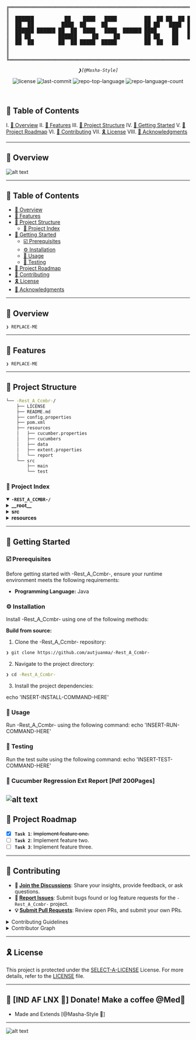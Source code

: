 <div align="center">
<pre>
╔═════════════════════════════════════════════════════════════════════════════════╗
║                                                                                 ║
║  ██████          ██    ████   ████         ██  ██ ██  ██ ██  ██ ██████ ██████   ║
║  ██  ██         ████  ██     ██            ██ ██   ████  ██  ██ ██   █   ██     ║
║  ██████ ██████ ██  ██  ████   ████  ██████ ████     ██   ██  ██ ██████   ██     ║
║  ██ ██         ██████     ██     ██        ██ ██    ██   ██  ██ ██   █   ██     ║
║  ██  ██        ██  ██ █████  █████         ██  ██   ██    ████  ██████ ██████   ║
║                                                                                 ║
║                                                                                 ║
╚═════════════════════════════════════════════════════════════════════════════════╝
</pre>
</div>
<p align="center">
	<em><code>❯[@Masha-Style]</code></em>
</p>
<p align="center">
	<img src="https://img.shields.io/github/license/autjuanma/R-Ass-Kyubi?style=default&logo=opensourceinitiative&logoColor=white&color=ff7d00" alt="license">
	<img src="https://img.shields.io/github/last-commit/autjuanma/R-Ass-Kyubi?style=default&logo=git&logoColor=white&color=ff7d00" alt="last-commit">
	<img src="https://img.shields.io/github/languages/top/autjuanma/R-Ass-Kyubi?style=default&color=ff7d00" alt="repo-top-language">
	<img src="https://img.shields.io/github/languages/count/autjuanma/R-Ass-Kyubi?style=default&color=ff7d00" alt="repo-language-count">
</p>
<p align="center"><!-- default option, no dependency badges. -->
</p>
<p align="center">
	<!-- default option, no dependency badges. -->
</p>
<br>

## 🔗 Table of Contents

I. [📍 Overview](#-overview)
II. [👾 Features](#-features)
III. [📁 Project Structure](#-project-structure)
IV. [🚀 Getting Started](#-getting-started)
V. [📌 Project Roadmap](#-project-roadmap)
VI. [🔰 Contributing](#-contributing)
VII. [🎗 License](#-license)
VIII. [🙌 Acknowledgments](#-acknowledgments)

---

## 📍 Overview

![alt text](https://github.com/autjuanma/-Rest_A_Ccmbr-/blob/master/.manual-report/.V01/.predator-kally.jpg)

---


## 🔗 Table of Contents

- [📍 Overview](#-overview)
- [👾 Features](#-features)
- [📁 Project Structure](#-project-structure)
  - [📂 Project Index](#-project-index)
- [🚀 Getting Started](#-getting-started)
  - [☑️ Prerequisites](#-prerequisites)
  - [⚙️ Installation](#-installation)
  - [🤖 Usage](#🤖-usage)
  - [🧪 Testing](#🧪-testing)
- [📌 Project Roadmap](#-project-roadmap)
- [🔰 Contributing](#-contributing)
- [🎗 License](#-license)
- [🙌 Acknowledgments](#-acknowledgments)

---

## 📍 Overview

<code>❯ REPLACE-ME</code>

---

## 👾 Features

<code>❯ REPLACE-ME</code>

---

## 📁 Project Structure

```sh
└── -Rest_A_Ccmbr-/
    ├── LICENSE
    ├── README.md
    ├── config.properties
    ├── pom.xml
    ├── resources
    │   ├── cucumber.properties
    │   ├── cucumbers
    │   ├── data
    │   ├── extent.properties
    │   └── report
    └── src
        ├── main
        └── test
```


### 📂 Project Index
<details open>
	<summary><b><code>-REST_A_CCMBR-/</code></b></summary>
	<details> <!-- __root__ Submodule -->
		<summary><b>__root__</b></summary>
		<blockquote>
			<table>
			</table>
		</blockquote>
	</details>
	<details> <!-- src Submodule -->
		<summary><b>src</b></summary>
		<blockquote>
			<details>
				<summary><b>main</b></summary>
				<blockquote>
					<details>
						<summary><b>java</b></summary>
						<blockquote>
							<details>
								<summary><b>com</b></summary>
								<blockquote>
									<details>
										<summary><b>devaura</b></summary>
										<blockquote>
											<details>
												<summary><b>qa</b></summary>
												<blockquote>
													<details>
														<summary><b>definitions</b></summary>
														<blockquote>
															<table>
															<tr>
																<td><b><a href='https://github.com/autjuanma/-Rest_A_Ccmbr-/blob/master/src/main/java/com/devaura/qa/definitions/CreateBkDefinition.java'>CreateBkDefinition.java</a></b></td>
																<td><code>❯ REPLACE-ME</code></td>
															</tr>
															</table>
														</blockquote>
													</details>
													<details>
														<summary><b>exceptions</b></summary>
														<blockquote>
															<table>
															<tr>
																<td><b><a href='https://github.com/autjuanma/-Rest_A_Ccmbr-/blob/master/src/main/java/com/devaura/qa/exceptions/JsonReaderException.java'>JsonReaderException.java</a></b></td>
																<td><code>❯ REPLACE-ME</code></td>
															</tr>
															</table>
														</blockquote>
													</details>
													<details>
														<summary><b>models</b></summary>
														<blockquote>
															<table>
															<tr>
																<td><b><a href='https://github.com/autjuanma/-Rest_A_Ccmbr-/blob/master/src/main/java/com/devaura/qa/models/BkDetailsDto.java'>BkDetailsDto.java</a></b></td>
																<td><code>❯ REPLACE-ME</code></td>
															</tr>
															<tr>
																<td><b><a href='https://github.com/autjuanma/-Rest_A_Ccmbr-/blob/master/src/main/java/com/devaura/qa/models/BkDTO.java'>BkDTO.java</a></b></td>
																<td><code>❯ REPLACE-ME</code></td>
															</tr>
															<tr>
																<td><b><a href='https://github.com/autjuanma/-Rest_A_Ccmbr-/blob/master/src/main/java/com/devaura/qa/models/BkData.java'>BkData.java</a></b></td>
																<td><code>❯ REPLACE-ME</code></td>
															</tr>
															</table>
														</blockquote>
													</details>
													<details>
														<summary><b>utils</b></summary>
														<blockquote>
															<table>
															<tr>
																<td><b><a href='https://github.com/autjuanma/-Rest_A_Ccmbr-/blob/master/src/main/java/com/devaura/qa/utils/DeserializedResponse.java'>DeserializedResponse.java</a></b></td>
																<td><code>❯ REPLACE-ME</code></td>
															</tr>
															<tr>
																<td><b><a href='https://github.com/autjuanma/-Rest_A_Ccmbr-/blob/master/src/main/java/com/devaura/qa/utils/TestContext.java'>TestContext.java</a></b></td>
																<td><code>❯ REPLACE-ME</code></td>
															</tr>
															<tr>
																<td><b><a href='https://github.com/autjuanma/-Rest_A_Ccmbr-/blob/master/src/main/java/com/devaura/qa/utils/TestListener.java'>TestListener.java</a></b></td>
																<td><code>❯ REPLACE-ME</code></td>
															</tr>
															<tr>
																<td><b><a href='https://github.com/autjuanma/-Rest_A_Ccmbr-/blob/master/src/main/java/com/devaura/qa/utils/RequestResponseInterceptor.java'>RequestResponseInterceptor.java</a></b></td>
																<td><code>❯ REPLACE-ME</code></td>
															</tr>
															<tr>
																<td><b><a href='https://github.com/autjuanma/-Rest_A_Ccmbr-/blob/master/src/main/java/com/devaura/qa/utils/PropertiesFileReader.java'>PropertiesFileReader.java</a></b></td>
																<td><code>❯ REPLACE-ME</code></td>
															</tr>
															<tr>
																<td><b><a href='https://github.com/autjuanma/-Rest_A_Ccmbr-/blob/master/src/main/java/com/devaura/qa/utils/JsonReader.java'>JsonReader.java</a></b></td>
																<td><code>❯ REPLACE-ME</code></td>
															</tr>
															</table>
														</blockquote>
													</details>
												</blockquote>
											</details>
										</blockquote>
									</details>
								</blockquote>
							</details>
						</blockquote>
					</details>
				</blockquote>
			</details>
			<details>
				<summary><b>test</b></summary>
				<blockquote>
					<details>
						<summary><b>java</b></summary>
						<blockquote>
							<details>
								<summary><b>com</b></summary>
								<blockquote>
									<details>
										<summary><b>devaura</b></summary>
										<blockquote>
											<details>
												<summary><b>qa</b></summary>
												<blockquote>
													<details>
														<summary><b>runners</b></summary>
														<blockquote>
															<table>
															<tr>
																<td><b><a href='https://github.com/autjuanma/-Rest_A_Ccmbr-/blob/master/src/test/java/com/devaura/qa/runners/TestRunner.java'>TestRunner.java</a></b></td>
																<td><code>❯ REPLACE-ME</code></td>
															</tr>
															</table>
														</blockquote>
													</details>
												</blockquote>
											</details>
										</blockquote>
									</details>
								</blockquote>
							</details>
						</blockquote>
					</details>
				</blockquote>
			</details>
		</blockquote>
	</details>
	<details> <!-- resources Submodule -->
		<summary><b>resources</b></summary>
		<blockquote>
			<details>
				<summary><b>cucumbers</b></summary>
				<blockquote>
					<table>
					<tr>
						<td><b><a href='https://github.com/autjuanma/-Rest_A_Ccmbr-/blob/master/resources/cucumbers/CreateBooking.feature'>CreateBooking.feature</a></b></td>
						<td><code>❯ REPLACE-ME</code></td>
					</tr>
					</table>
				</blockquote>
			</details>
		</blockquote>
	</details>
</details>

---
## 🚀 Getting Started

### ☑️ Prerequisites

Before getting started with -Rest_A_Ccmbr-, ensure your runtime environment meets the following requirements:

- **Programming Language:** Java


### ⚙️ Installation

Install -Rest_A_Ccmbr- using one of the following methods:

**Build from source:**

1. Clone the -Rest_A_Ccmbr- repository:
```sh
❯ git clone https://github.com/autjuanma/-Rest_A_Ccmbr-
```

2. Navigate to the project directory:
```sh
❯ cd -Rest_A_Ccmbr-
```

3. Install the project dependencies:

echo 'INSERT-INSTALL-COMMAND-HERE'



### 🤖 Usage
Run -Rest_A_Ccmbr- using the following command:
echo 'INSERT-RUN-COMMAND-HERE'

### 🧪 Testing
Run the test suite using the following command:
echo 'INSERT-TEST-COMMAND-HERE'


### 🧪 Cucumber Regression Ext Report [Pdf 200Pages]
![alt text](https://github.com/autjuanma/-Rest_A_Ccmbr-/blob/master/.manual-report/.scenarios/300-test.png)
---
## 📌 Project Roadmap

- [X] **`Task 1`**: <strike>Implement feature one.</strike>
- [ ] **`Task 2`**: Implement feature two.
- [ ] **`Task 3`**: Implement feature three.

---

## 🔰 Contributing

- **💬 [Join the Discussions](https://github.com/autjuanma/-Rest_A_Ccmbr-/discussions)**: Share your insights, provide feedback, or ask questions.
- **🐛 [Report Issues](https://github.com/autjuanma/-Rest_A_Ccmbr-/issues)**: Submit bugs found or log feature requests for the `-Rest_A_Ccmbr-` project.
- **💡 [Submit Pull Requests](https://github.com/autjuanma/-Rest_A_Ccmbr-/blob/main/CONTRIBUTING.md)**: Review open PRs, and submit your own PRs.

<details closed>
<summary>Contributing Guidelines</summary>

1. **Fork the Repository**: Start by forking the project repository to your github account.
2. **Clone Locally**: Clone the forked repository to your local machine using a git client.
   ```sh
   git clone https://github.com/autjuanma/-Rest_A_Ccmbr-
   ```
3. **Create a New Branch**: Always work on a new branch, giving it a descriptive name.
   ```sh
   git checkout -b new-feature-x
   ```
4. **Make Your Changes**: Develop and test your changes locally.
5. **Commit Your Changes**: Commit with a clear message describing your updates.
   ```sh
   git commit -m 'Implemented new feature x.'
   ```
6. **Push to github**: Push the changes to your forked repository.
   ```sh
   git push origin new-feature-x
   ```
7. **Submit a Pull Request**: Create a PR against the original project repository. Clearly describe the changes and their motivations.
8. **Review**: Once your PR is reviewed and approved, it will be merged into the main branch. Congratulations on your contribution!
</details>

<details closed>
<summary>Contributor Graph</summary>
<br>
<p align="left">
   <a href="https://github.com{/autjuanma/-Rest_A_Ccmbr-/}graphs/contributors">
      <img src="https://contrib.rocks/image?repo=autjuanma/-Rest_A_Ccmbr-">
   </a>
</p>
</details>

---

## 🎗 License

This project is protected under the [SELECT-A-LICENSE](https://choosealicense.com/licenses) License. For more details, refer to the [LICENSE](https://choosealicense.com/licenses/) file.

---

## 🙌 [IND AF LNX 🐧] Donate! Make a coffee @Med📌

- Made and Extends [@Masha-Style 🤖]

---

![alt text](https://github.com/autjuanma/-Rest_A_Ccmbr-/blob/master/.manual-report/.inspiration/96545678.png)

